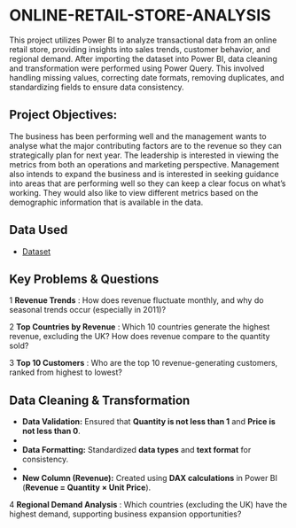 # ONLINE-RETAIL-STORE-ANALYSIS
This project utilizes Power BI to analyze transactional data from an online retail store, providing insights into sales trends, customer behavior, and regional demand.
After importing the dataset into Power BI, data cleaning and transformation were performed using Power Query. This involved handling missing values, correcting date formats, removing duplicates, and standardizing fields to ensure data consistency.

##  Project  Objectives:
The business has been performing well and the management wants to analyse what the major contributing factors are to the revenue so they can strategically plan for next year.
The leadership is interested in viewing the metrics from both an operations and marketing perspective. Management also intends to expand the business and is interested in seeking guidance into areas that are performing well so they can keep a clear focus on what’s working. They would also like to view different metrics based on the demographic information that is available in the data.

## Data Used
-	<a href="https://www.theforage.com/virtual-experience/MyXvBcppsW2FkNYCX/tata-group/data-visualisation-p5xo/creating-effective-visuals">Dataset</a>

##  Key Problems & Questions
1 **Revenue Trends** : How does revenue fluctuate monthly, and why do seasonal trends occur (especially in 2011)? 
 
2 **Top Countries by Revenue** : Which 10 countries generate the highest revenue, excluding the UK? How does revenue compare to the quantity sold? 

3 **Top 10 Customers** : Who are the top 10 revenue-generating customers, ranked from highest to lowest? 

##  Data Cleaning & Transformation
- **Data Validation:** Ensured that **Quantity is not less than 1** and **Price is not less than 0**.
- 
- **Data Formatting:** Standardized **data types** and **text format** for consistency.
- 
- **New Column (Revenue):** Created using **DAX calculations** in Power BI (**Revenue = Quantity × Unit Price**).


4 **Regional Demand Analysis** : Which countries (excluding the UK) have the highest demand, supporting business expansion opportunities? 
